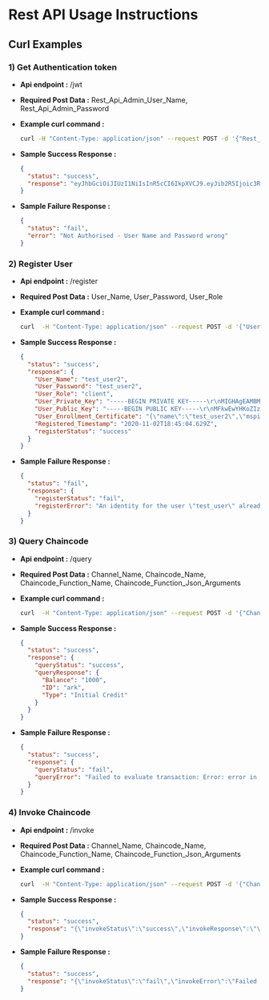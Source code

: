 # Rest API Usage Instructions

## Curl Examples

### 1) Get Authentication token

- **Api endpoint :** /jwt
- **Required Post Data :** Rest_Api_Admin_User_Name, Rest_Api_Admin_Password
- **Example curl command :**
  ```sh
  curl -H "Content-Type: application/json" --request POST -d '{"Rest_Api_Admin_User_Name":"rest_api_admin_user","Rest_Api_Admin_Password":"rest_api_admin_password"}' http://localhost:3001/jwt | jq '.'
  ```
- **Sample Success Response :**

  ```json
  {
    "status": "success",
    "response": "eyJhbGciOiJIUzI1NiIsInR5cCI6IkpXVCJ9.eyJib2R5Ijoic3R1ZmYiLCJpYXQiOjE2MDQzNDExNzR9.Um_pFgR3-O9rRBeO7bqvQPQM1EpBWUh5V6ZXuVjqT-4"
  }
  ```

- **Sample Failure Response :**

  ```json
  {
    "status": "fail",
    "error": "Not Authorised - User Name and Password wrong"
  }
  ```

### 2) Register User

- **Api endpoint :** /register
- **Required Post Data :** User_Name, User_Password, User_Role
- **Example curl command :**

  ```sh
  curl  -H "Content-Type: application/json" --request POST -d '{"User_Name":"7xyzzgtrtvyp","User_Password":"7xyzzgttrvyp","User_Role":"client"}' -H "Authorization: Bearer eyJhbGciOiJIUzI1NiIsInR5cCI6IkpXVCJ9.eyJib2R5Ijoic3R1ZmYiLCJpYXQiOjE2MDQzNDA3MTR9._F7oqjK7vooX1Tj-FCzHcnT7g7KkLrAaVPNXq3Y1IhM" http://localhost:3001/register |  jq '.
  ```

- **Sample Success Response :**

  ```json
  {
    "status": "success",
    "response": {
      "User_Name": "test_user2",
      "User_Password": "test_user2",
      "User_Role": "client",
      "User_Private_Key": "-----BEGIN PRIVATE KEY-----\r\nMIGHAgEAMBMGByqGSM49AgEGCCqGSM49AwEHBG0wawIBAQQgSSjLV989TX6P8FfN\r\nNrMrymuIV+Wq8/hLFKs/bGTwld2hRANCAAQJbe24E8DAsC6mwKWdX/kNQwI8lO7u\r\npvFerU+FAvCSetJcHaEC3Rq5bcvD5gn6M2EX9CsyGY86PPiJvCJjBKV+\r\n-----END PRIVATE KEY-----\r\n",
      "User_Public_Key": "-----BEGIN PUBLIC KEY-----\r\nMFkwEwYHKoZIzj0CAQYIKoZIzj0DAQcDQgAECW3tuBPAwLAupsClnV/5DUMCPJTu\r\n7qbxXq1PhQLwknrSXB2hAt0auW3Lw+YJ+jNhF/QrMhmPOjz4ibwiYwSlfg==\r\n-----END PUBLIC KEY-----\r\n",
      "User_Enrollment_Certificate": "{\"name\":\"test_user2\",\"mspid\":\"hlfMSP\",\"roles\":null,\"affiliation\":\"\",\"enrollmentSecret\":\"\",\"enrollment\":{\"signingIdentity\":\"eb727214d511ce94a9d77ab11d3aad5ee3b1973d9b00ce3809423ab89ecd1a98\",\"identity\":{\"certificate\":\"-----BEGIN CERTIFICATE-----\\nMIICRjCCAeygAwIBAgIUP9hOKMbIETtIUeGp/V+xgG4eF7cwCgYIKoZIzj0EAwIw\\nXTELMAkGA1UEBhMCVVMxFzAVBgNVBAgTDk5vcnRoIENhcm9saW5hMRQwEgYDVQQK\\nEwtIeXBlcmxlZGdlcjEPMA0GA1UECxMGRmFicmljMQ4wDAYDVQQDEwVvcmdjYTAe\\nFw0yMDExMDIxODQwMDBaFw0yMTExMDIxODQ1MDBaMCYxDzANBgNVBAsTBmNsaWVu\\ndDETMBEGA1UEAwwKdGVzdF91c2VyMjBZMBMGByqGSM49AgEGCCqGSM49AwEHA0IA\\nBAlt7bgTwMCwLqbApZ1f+Q1DAjyU7u6m8V6tT4UC8JJ60lwdoQLdGrlty8PmCfoz\\nYRf0KzIZjzo8+Im8ImMEpX6jgcAwgb0wDgYDVR0PAQH/BAQDAgeAMAwGA1UdEwEB\\n/wQCMAAwHQYDVR0OBBYEFMcgiuXQoQS1EzYteMdC+CbZszzXMB8GA1UdIwQYMBaA\\nFFZt+fT49HhEQbD5w5nwhfpyyupCMF0GCCoDBAUGBwgBBFF7ImF0dHJzIjp7Imhm\\nLkFmZmlsaWF0aW9uIjoiIiwiaGYuRW5yb2xsbWVudElEIjoidGVzdF91c2VyMiIs\\nImhmLlR5cGUiOiJjbGllbnQifX0wCgYIKoZIzj0EAwIDSAAwRQIhAIo+NDygO5xj\\nCMIUEQDr/VyWFObpEIsN22eSq91QM6OnAiAOy1+WOWmPLjGs+NPbON+7kJyad68b\\n+DMfEidaTnbBVA==\\n-----END CERTIFICATE-----\\n\"}}}",
      "Registered_Timestamp": "2020-11-02T18:45:04.629Z",
      "registerStatus": "success"
    }
  }
  ```

- **Sample Failure Response :**

  ```json
  {
    "status": "fail",
    "response": {
      "registerStatus": "fail",
      "registerError": "An identity for the user \"test_user\" already exists in the wallet"
    }
  }
  ```

### 3) Query Chaincode

- **Api endpoint :** /query
- **Required Post Data :** Channel_Name, Chaincode_Name, Chaincode_Function_Name, Chaincode_Function_Json_Arguments
- **Example curl command :**
  ```sh
  curl  -H "Content-Type: application/json" --request POST -d '{"Channel_Name":"appchannel","Chaincode_Name":"energy","Chaincode_Function_Name":"ReadAsset","Chaincode_Function_Json_Arguments":["[\"ark\"]"]}' -H "Authorization: Bearer eyJhbGciOiJIUzI1NiIsInR5cCI6IkpXVCJ9.eyJib2R5Ijoic3R1ZmYiLCJpYXQiOjE2MDQzNDA3MTR9._F7oqjK7vooX1Tj-FCzHcnT7g7KkLrAaVPNXq3Y1IhM" http://localhost:3001/query |  jq '.'
  ```
- **Sample Success Response :**

  ```json
  {
    "status": "success",
    "response": {
      "queryStatus": "success",
      "queryResponse": {
        "Balance": "1000",
        "ID": "ark",
        "Type": "Initial Credit"
      }
    }
  }
  ```

- **Sample Failure Response :**

  ```json
  {
    "status": "success",
    "response": {
      "queryStatus": "fail",
      "queryError": "Failed to evaluate transaction: Error: error in simulation: transaction returned with failure: Error: The user arkk does not exist"
    }
  }
  ```

### 4) Invoke Chaincode

- **Api endpoint :** /invoke
- **Required Post Data :** Channel_Name, Chaincode_Name, Chaincode_Function_Name, Chaincode_Function_Json_Arguments
- **Example curl command :**
  ```sh
  curl  -H "Content-Type: application/json" --request POST -d '{"Channel_Name":"appchannel","Chaincode_Name":"energy","Chaincode_Function_Name":"TransferBalance","Chaincode_Function_Json_Arguments":["[\"ark\",\"ark2\",\"10\",\"Buy Energy\"]"]}' -H "Authorization: Bearer eyJhbGciOiJIUzI1NiIsInR5cCI6IkpXVCJ9.eyJib2R5Ijoic3R1ZmYiLCJpYXQiOjE2MDQzNDA3MTR9._F7oqjK7vooX1Tj-FCzHcnT7g7KkLrAaVPNXq3Y1IhM" http://localhost:3001/invoke |  jq '.'
  ```
- **Sample Success Response :**

  ```json
  {
    "status": "success",
    "response": "{\"invokeStatus\":\"success\",\"invokeResponse\":\"\"}"
  }
  ```

- **Sample Failure Response :**

  ```json
  {
    "status": "success",
    "response": "{\"invokeStatus\":\"fail\",\"invokeError\":\"Failed to evaluate transaction: Error: No valid responses from any peers. 1 peer error responses:\\n    peer=peer2, status=500, message=error in simulation: transaction returned with failure: Error: The user ark22 does not exist\"}"
  }
  ```
